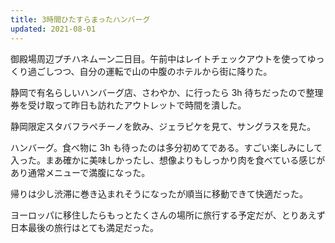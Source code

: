 ```yaml
---
title: 3時間ひたすらまったハンバーグ
updated: 2021-08-01
---
```


御殿場周辺プチハネムーン二日目。午前中はレイトチェックアウトを使ってゆっくり過ごしつつ、自分の運転で山の中腹のホテルから街に降りた。

静岡で有名らしいハンバーグ店、さわやか、に行ったら 3h 待ちだったので整理券を受け取って昨日も訪れたアウトレットで時間を潰した。

静岡限定スタバフラペチーノを飲み、ジェラピケを見て、サングラスを見た。

ハンバーグ。食べ物に 3h も待ったのは多分初めてである。すごい楽しみにして入った。まあ確かに美味しかったし、想像よりもしっかり肉を食べている感じがあり通常メニューで満腹になった。

帰りは少し渋滞に巻き込まれそうになったが順当に移動できて快適だった。

ヨーロッパに移住したらもっとたくさんの場所に旅行する予定だが、とりあえず日本最後の旅行はとても満足だった。
